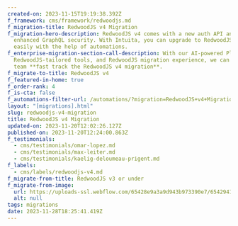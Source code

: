 ```yaml
---
created-on: 2023-11-15T19:19:38.392Z
f_framework: cms/framework/redwoodjs.md
f_migration-title: RedwoodJS v4 Migration
f_migration-hero-description: RedwoodJS v4 comes with a new auth API and
  enhanced GraphQL security. With Intuita, you can upgrade to RedwoodJS v4
  easily with the help of automations.
f_enterprise-migration-section-call-description: With our AI-powered Platform,
  RedwoodJS-tailored tools, and RedwoodJS migration experience, we can help your
  team **fast track the RedwoodJS v4 migration**.
f_migrate-to-title: RedwoodJS v4
f_featured-in-home: true
f_order-rank: 4
f_is-cta: false
f_automations-filter-url: /automations/?migration=RedwoodJS+v4+Migration
layout: "[migrations].html"
slug: redwoodjs-v4-migration
title: RedwoodJS v4 Migration
updated-on: 2023-11-20T12:02:26.127Z
published-on: 2023-11-20T12:24:00.863Z
f_testimonials:
  - cms/testimonials/omar-lopez.md
  - cms/testimonials/max-leiter.md
  - cms/testimonials/kaelig-deloumeau-prigent.md
f_labels:
  - cms/labels/redwoodjs-v4.md
f_migrate-from-title: RedwoodJS v3 or under
f_migrate-from-image:
  url: https://uploads-ssl.webflow.com/65428e9a3a9d943b973390e7/65429419912c2549b54c1fcb_ember-js-logo.svg
  alt: null
tags: migrations
date: 2023-11-28T18:25:41.419Z
---
```

